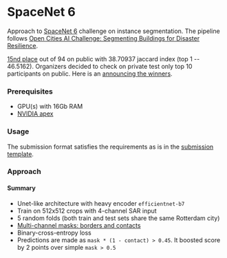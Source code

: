 # SpaceNet 6

Approach to [SpaceNet 6](https://www.topcoder.com/challenges/30116975?tab=details) challenge on instance segmentation.
The pipeline follows [Open Cities AI Challenge: Segmenting Buildings for Disaster Resilience](https://github.com/kbrodt/building-segmentation-disaster-resilience).

[15nd place](https://www.topcoder.com/challenges/30116975?tab=submissions)
out of 94 on public with 38.70937 jaccard index (top 1 -- 46.5162). Organizers decided to check on private test only top 10 participants on public.
Here is an [announcing the winners](https://medium.com/the-downlinq/spacenet-6-announcing-the-winners-df817712b515).  

### Prerequisites

- GPU(s) with 16Gb RAM
- [NVIDIA apex](https://github.com/NVIDIA/apex)

### Usage

The submission format satisfies the requirements as is in the [submission template](https://github.com/topcoderinc/marathon-docker-template/tree/master/data-plus-code-style).

### Approach

#### Summary
 
- Unet-like architecture with heavy encoder `efficientnet-b7`
- Train on 512x512 crops with 4-channel SAR input
- 5 random folds (both train and test sets share the same Rotterdam city)
- [Multi-channel masks: borders and contacts](https://miro.medium.com/max/1324/1*qePAM_bo6hwzSyOjaekS6g.png)
- Binary-cross-entropy loss
- Predictions are made as `mask * (1 - contact) > 0.45`. It boosted score by 2 points over simple `mask > 0.5`
